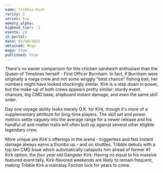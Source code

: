 ```yaml
---
name: Tribble Kirk
rarity: 5
series: tos
memory_alpha:
bigbook_tier: -1
events: 24
in_portal:
date: 05/08/2021
obtained: Mega
mega: true
published: true
---
```


There's no easier comparison for this chicken sandwich enthusiast than the Queen of Timelines herself - First Officer Burnham. In fact, if Burnham were originally a mega crew and not some wriggly "best chance" fishing bait, her numbers might have looked shockingly similar. Kirk is a step down in power, but the make-up of both crews appears pretty similar; sturdy event chances, big CMD base, shipboard instant damage, and even the same skill order. 

Day one voyage ability looks merely O.K. for Kirk, though it's more of a supplementary attribute for long-time players. The skill set and power metrics settle vaguely into the average range for a newer release and his handful of anti-matter traits will often butt up against several other eligible legendary crew. 

More unique are Kirk's offerings in the arena - triggerless and fast instant damage always earns a thumbs up - and on shuttles. Tribble debuts with a top ten CMD base which automatically catapults him ahead of former #1 Kirk option; the *four year old* Gangster Kirk. Having no equal to his massive featured event tally, Kirk-flavored weekends are likely to remain frequent, making Tribble Kirk a mainstay Faction lock for years to come.
